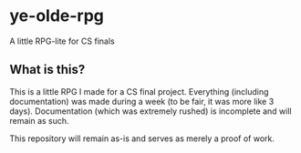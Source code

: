 # ye-olde-rpg
A little RPG-lite for CS finals

## What is this?
This is a little RPG I made for a CS final project. Everything (including documentation) was made during a week (to be fair, it was more like 3 days). 
Documentation (which was extremely rushed) is incomplete and will remain as such.

This repository will remain as-is and serves as merely a proof of work.
